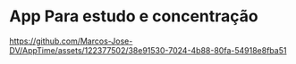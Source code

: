 # App Para estudo e concentração 

https://github.com/Marcos-Jose-DV/AppTime/assets/122377502/38e91530-7024-4b88-80fa-54918e8fba51
